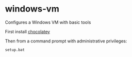 # windows-vm

Configures a Windows VM with basic tools

First install [chocolatey](https://chocolatey.org/)

Then from a command prompt with administrative privileges:

```
setup.bat
```
